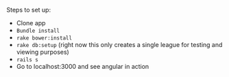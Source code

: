 Steps to set up:

- Clone app
- ```Bundle install```
- ```rake bower:install```
- ```rake db:setup``` (right now this only creates a single league for testing and viewing purposes)
- ```rails s```
- Go to localhost:3000 and see angular in action
